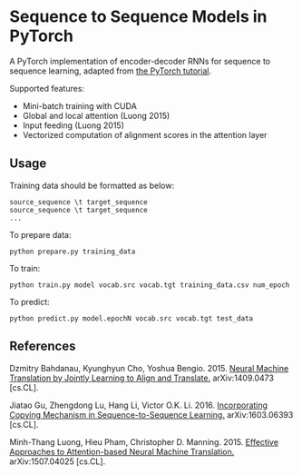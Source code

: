 # Sequence to Sequence Models in PyTorch

A PyTorch implementation of encoder-decoder RNNs for sequence to sequence learning, adapted from [the PyTorch tutorial](http://pytorch.org/tutorials/intermediate/seq2seq_translation_tutorial.html).

Supported features:
- Mini-batch training with CUDA
- Global and local attention (Luong 2015)
- Input feeding (Luong 2015)
- Vectorized computation of alignment scores in the attention layer

## Usage

Training data should be formatted as below:
```
source_sequence \t target_sequence
source_sequence \t target_sequence
...
```

To prepare data:
```
python prepare.py training_data
```

To train:
```
python train.py model vocab.src vocab.tgt training_data.csv num_epoch
```

To predict:
```
python predict.py model.epochN vocab.src vocab.tgt test_data
```

## References

Dzmitry Bahdanau, Kyunghyun Cho, Yoshua Bengio. 2015. [Neural Machine Translation by Jointly Learning to Align and Translate.](https://arxiv.org/abs/1409.0473) arXiv:1409.0473 [cs.CL].

Jiatao Gu, Zhengdong Lu, Hang Li, Victor O.K. Li. 2016. [Incorporating Copying Mechanism in Sequence-to-Sequence Learning.](https://arxiv.org/abs/1603.06393)   arXiv:1603.06393 [cs.CL].

Minh-Thang Luong, Hieu Pham, Christopher D. Manning. 2015. [Effective Approaches to Attention-based Neural Machine Translation.](https://arxiv.org/abs/1508.04025) arXiv:1507.04025 [cs.CL].
